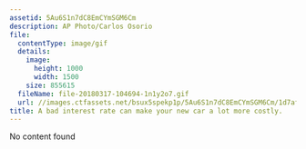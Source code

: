 ```yaml
---
assetid: 5Au6S1n7dC8EmCYmSGM6Cm
description: AP Photo/Carlos Osorio
file:
  contentType: image/gif
  details:
    image:
      height: 1000
      width: 1500
    size: 855615
  fileName: file-20180317-104694-1n1y2o7.gif
  url: //images.ctfassets.net/bsux5spekp1p/5Au6S1n7dC8EmCYmSGM6Cm/1d7af29a1734d7ea06415c167f3804d2/file-20180317-104694-1n1y2o7.gif
title: A bad interest rate can make your new car a lot more costly.
---
```

No content found